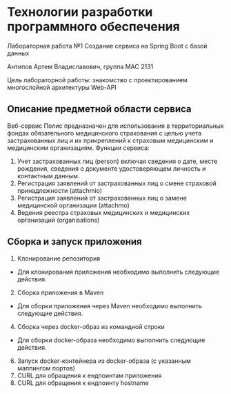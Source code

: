 # Технологии разработки программного обеспечения
 Лабораторная работа №1 Создание сервиса на Spring Boot с базой данных
 
 Антипов Артем Владиславович, группа МАС 2131
 
 Цель лабораторной работы: знакомство с проектированием многослойной архитектуры Web-API

 ## Описание предметной области сервиса
 Веб-сервис Полис предназначен для использования в территориальных фондах обязательного медицинского страхования с целью учета застрахованных лиц и их прикреплений к страховым медицинским и медицинским организациям.
 Функции сервиса:
 1. Учет застрахованных лиц (person) включая сведения о дате, месте рождения, сведения о документе удостоверяющем личность и контактным данным.
 2. Регистрация заявлений от застрахованных лиц о смене страховой принадлежности (attachmio)
 3. Регистрация заявлений от застрахованных лиц о замене медицинской организации (attachmo)
 4. Ведения реестра страховых медицинских и медицинских организаций (organisations)
 
 ## Сборка и запуск приложения
 
 1. Клонирование репозитория
 * Для клонирования приложения необходимо выполнить следующие действия.
 2. Сборка приложения в Maven
 * Для сборки приложения через Maven необходимо выполнить следующие действия. 
 4. Сборка через docker-образ из командной строки
 * Для сборки docker-образа необходимо выполнить следующие действия.
 6. Запуск docker-контейнера из docker-образа (с указанным маппингом портов)
 7. CURL для обращения к ендпоинтам приложения
 8. CURL для обращения к ендпоинту hostname
 


